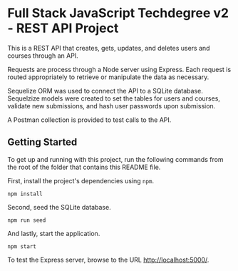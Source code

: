 
# Full Stack JavaScript Techdegree v2 - REST API Project

This is a REST API that creates, gets, updates, and deletes users and courses through an API.

Requests are process through a Node server using Express. Each request is routed appropriately to retrieve or manipulate the data as necessary.

Sequelize ORM was used to connect the API to a SQLite database. Sequelzize models were created to set the tables for users and courses, validate new submissions, and hash user passwords upon submission.

A Postman collection is provided to test calls to the API.

## Getting Started

To get up and running with this project, run the following commands from the root of the folder that contains this README file.

First, install the project's dependencies using `npm`.

```
npm install

```

Second, seed the SQLite database.

```
npm run seed
```

And lastly, start the application.

```
npm start
```

To test the Express server, browse to the URL [http://localhost:5000/](http://localhost:5000/).
